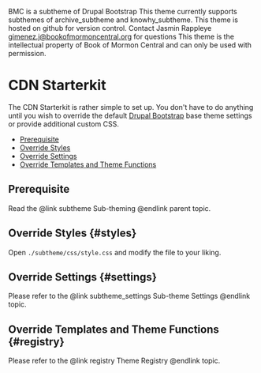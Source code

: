 <!-- @file Instructions for subtheming using the CDN Starterkit. -->
<!-- @defgroup subtheme_cdn -->
<!-- @ingroup subtheme -->
BMC is a subtheme of Drupal Bootstrap
This theme currently supports subthemes of archive_subtheme and knowhy_subtheme.
This theme is hosted on github for version control.
Contact Jasmin Rappleye gimenez.j@bookofmormoncentral.org for questions
This theme is the intellectual property of Book of Mormon Central and can only be used with permission.

# CDN Starterkit

The CDN Starterkit is rather simple to set up. You don't have to do anything
until you wish to override the default [Drupal Bootstrap] base theme settings
or provide additional custom CSS.

- [Prerequisite](#prerequisite)
- [Override Styles](#styles)
- [Override Settings](#settings)
- [Override Templates and Theme Functions](#registry)

## Prerequisite
Read the @link subtheme Sub-theming @endlink parent topic.

## Override Styles {#styles}
Open `./subtheme/css/style.css` and modify the file to your liking.

## Override Settings {#settings}
Please refer to the @link subtheme_settings Sub-theme Settings @endlink topic.

## Override Templates and Theme Functions {#registry}
Please refer to the @link registry Theme Registry @endlink topic.

[Drupal Bootstrap]: https://www.drupal.org/project/bootstrap
[Bootstrap Framework]: https://getbootstrap.com/docs/3.3/
[jsDelivr CDN]: https://www.jsdelivr.com
